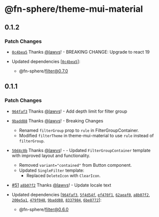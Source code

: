 # @fn-sphere/theme-mui-material

## 0.1.2

### Patch Changes

- [`0c4bea5`](https://github.com/lawvs/fn-sphere/commit/0c4bea55f5e281c4494ed5cd2baf984dc18dc1e6) Thanks [@lawvs](https://github.com/lawvs)! - BREAKING CHANGE: Upgrade to react 19

- Updated dependencies [[`0c4bea5`](https://github.com/lawvs/fn-sphere/commit/0c4bea55f5e281c4494ed5cd2baf984dc18dc1e6)]:
  - @fn-sphere/filter@0.7.0

## 0.1.1

### Patch Changes

- [`964faf3`](https://github.com/lawvs/fn-sphere/commit/964faf32dfb0f0e982063ee5a8a496e1a799b9c9) Thanks [@lawvs](https://github.com/lawvs)! - Add depth limit for filter group

- [`9badd88`](https://github.com/lawvs/fn-sphere/commit/9badd88890b39141b6ae5ce02865d8cc5b938a9a) Thanks [@lawvs](https://github.com/lawvs)! - Breaking Changes

  - Renamed `filterGroup` prop to `rule` in FilterGroupContainer.
  - Modified `filterTheme` in theme-mui-material to use `rule` instead of `filterGroup`.

- [`50d4c0b`](https://github.com/lawvs/fn-sphere/commit/50d4c0ba43caee04b226f396286f271bbe755d26) Thanks [@lawvs](https://github.com/lawvs)! - - Updated `FilterGroupContainer` template with improved layout and functionality.

  - Removed `variant="contained"` from Button component.
  - Updated `SingleFilter` template:
    - Replaced `DeleteIcon` with `ClearIcon`.

- [#51](https://github.com/lawvs/fn-sphere/pull/51) [`a8b07f2`](https://github.com/lawvs/fn-sphere/commit/a8b07f24ed031e5ed3c4396cfdf7a603f5fb2209) Thanks [@lawvs](https://github.com/lawvs)! - Update locale text

- Updated dependencies [[`964faf3`](https://github.com/lawvs/fn-sphere/commit/964faf32dfb0f0e982063ee5a8a496e1a799b9c9), [`5f4d54f`](https://github.com/lawvs/fn-sphere/commit/5f4d54fab3506577f08c1eae7c20d7f11f8f7e95), [`ef470f1`](https://github.com/lawvs/fn-sphere/commit/ef470f179cda345a441f98e0b8d765598080d551), [`62aeaf0`](https://github.com/lawvs/fn-sphere/commit/62aeaf054cb90701cabbe4c2389145d8bbaed9f7), [`a8b07f2`](https://github.com/lawvs/fn-sphere/commit/a8b07f24ed031e5ed3c4396cfdf7a603f5fb2209), [`200e5a1`](https://github.com/lawvs/fn-sphere/commit/200e5a1587797ee35651bc8735a9507f8ff4d4b3), [`479f048`](https://github.com/lawvs/fn-sphere/commit/479f0488e42283656d8f59b515775435b0a9338b), [`9badd88`](https://github.com/lawvs/fn-sphere/commit/9badd88890b39141b6ae5ce02865d8cc5b938a9a), [`8337984`](https://github.com/lawvs/fn-sphere/commit/8337984b832bd11652159ccf15c7fdbe0a300889), [`6be8772`](https://github.com/lawvs/fn-sphere/commit/6be8772d0e3dca728a52404da911844c01e2cda6)]:
  - @fn-sphere/filter@0.6.0
